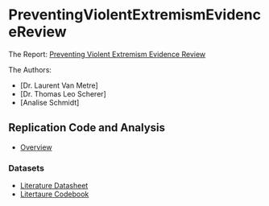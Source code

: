 
# PreventingViolentExtremismEvidenceReview

The Report: [Preventing Violent Extremism Evidence Review](
https://docs.google.com/document/d/115g4djGLrBjJDZOux1TADgJnO-W44YiuUOuphtn0t_I/edit#)


The Authors:

  - [Dr. Laurent Van Metre]
  - [Dr. Thomas Leo Scherer]
  - [Analise Schmidt]

## Replication Code and Analysis

  - [Overview](https://tlscherer.github.io/PreventingViolentExtremismEvidenceReview/Overview.html)


### Datasets

  - [Literature Datasheet](https://github.com/tlscherer.github.io/PreventingViolentExtremismEvidenceReview/raw/master/data/literature_datasheet.xlsx)
  - [Litertaure Codebook](https://docs.google.com/document/d/1veDsKMscq0yUXlpB9NHZInKJZIOSnzgqteJx5_8s4PE/edit)
